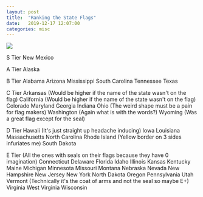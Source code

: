 ```yaml
---
layout: post
title:  "Ranking the State Flags"
date:   2019-12-17 12:07:00
categories: misc
---
```

<img src = "../../../../assets/img/tierlist.png">

S Tier
  New Mexico

A Tier
  Alaska

B Tier
  Alabama
  Arizona
  Mississippi
  South Carolina
  Tennessee
  Texas

C Tier
  Arkansas (Would be higher if the name of the state wasn't on the flag)
  California (Would be higher if the name of the state wasn't on the flag)
  Colorado
  Maryland
  Georgia
  Indiana
  Ohio (The weird shape must be a pain for flag makers)
  Washington (Again what is with the words?)
  Wyoming (Was a great flag except for the seal)

D Tier
  Hawaii (It's just straight up headache inducing)
  Iowa
  Louisiana
  Massachusetts
  North Carolina
  Rhode Island (Yellow border on 3 sides infuriates me)
  South Dakota


E Tier (All the ones with seals on their flags because they have 0 imagination)
  Connecticut
  Delaware
  Florida
  Idaho
  Illinois
  Kansas
  Kentucky
  Maine
  Michigan
  Minnesota
  Missouri
  Montana
  Nebraska
  Nevada
  New Hampshire
  New Jersey
  New York
  North Dakota
  Oregon
  Pennsylvania
  Utah
  Vermont (Technically it's the coat of arms and not the seal so maybe E+)
  Virginia
  West Virginia
  Wisconsin
